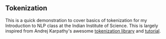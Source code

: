 ## Tokenization

This is a quick demonstration to cover basics of tokenization for my Introduction to NLP class at the Indian Institute of Science. This is largely inspired from Andrej Karpathy's awesome [tokenization library](https://github.com/karpathy/minbpe) and [tutorial](https://www.youtube.com/watch?v=zduSFxRajkE&t=6602s).

